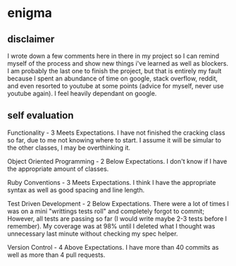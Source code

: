 # enigma

## disclaimer 
I wrote down a few comments here in there in my project so I can remind myself of the process and show new things i've learned as well as blockers.
I am probably the last one to finish the project, but that is entirely my fault because I spent an abundance of time on google, stack overflow, reddit, 
and even resorted to youtube at some points (advice for myself, never use youtube again). I feel heavily dependant on google. 

## self evaluation 
Functionality - 3 Meets Expectations. I have not finished the cracking class so far, due to me not knowing where to start. I assume it will
be simular to the other classes, I may be overthinking it.

Object Oriented Programming - 2 Below Expectations. I don't know if I have the appropriate amount of classes.

Ruby Conventions - 3 Meets Expectations. I think I have the appropriate syntax as well as good spacing and line length.

Test Driven Development - 2 Below Expectations. There were a lot of times I was on a mini "writtings tests roll" and completely forgot to commit; However,
all tests are passing so far (I would write maybe 2-3 tests before I remember). My coverage was at 98% until I deleted what I thought was unnecessary last minute without checking my spec helper.

Version Control - 4 Above Expectations. I have more than 40 commits as well as more than 4 pull requests.
